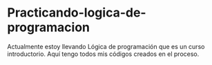 # Practicando-logica-de-programacion
Actualmente estoy llevando Lógica de programación que es un curso introductorio. Aquí tengo todos mis códigos creados en el proceso.
